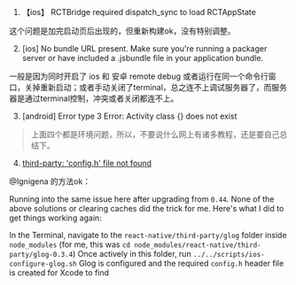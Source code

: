1. 【ios】 RCTBridge required dispatch_sync to load RCTAppState

这个问题是加完启动页后出现的，但重新构建ok，没有特别调整。   

2. [ios] No bundle URL present. 
Make sure you're running a packager server or have included a .jsbundle file in your application bundle.   

一般是因为同时开启了 ios 和 安卓 remote debug 或者运行在同一个命令行窗口，关掉重新启动；或者手动关闭了terminal，总之连不上调试服务器了，而服务器是通过terminal控制，冲突或者关闭都连不上。       

3. [android] Error type 3 Error: Activity class {} does not exist   

> 上面四个都是环境问题，所以，不要说什么网上有诸多教程，还是要自己总结下。   

4. [third-party: 'config.h' file not found](https://github.com/facebook/react-native/issues/14382)

@Ignigena 的方法ok：

Running into the same issue here after upgrading from `0.44`. None of the above solutions or clearing caches did the trick for me. Here's what I did to get things working again:

In the Terminal, navigate to the `react-native/third-party/glog` folder inside `node_modules` (for me, this was `cd node_modules/react-native/third-party/glog-0.3.4`)
Once actively in this folder, run `../../scripts/ios-configure-glog.sh`
Glog is configured and the required `config.h` header file is created for Xcode to find
